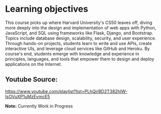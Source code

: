 # Learning objectives

This course picks up where Harvard University's CS50 leaves off, diving more deeply into the design and implementation of web apps with Python, JavaScript, and SQL using frameworks like Flask, Django, and Bootstrap. Topics include database design, scalability, security, and user experience. Through hands-on projects, students learn to write and use APIs, create interactive UIs, and leverage cloud services like GitHub and Heroku. By course's end, students emerge with knowledge and experience in principles, languages, and tools that empower them to design and deploy applications on the Internet.

## Youtube Source:

https://www.youtube.com/playlist?list=PLhQjrBD2T382hIW-IsOVuXP1uMzEvmcE5

**Note:** Currently Work in Progress